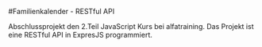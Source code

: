 #Familienkalender - RESTful API

Abschlussprojekt den 2.Teil JavaScript Kurs bei alfatraining.
Das Projekt ist eine RESTful API in ExpresJS programmiert.
